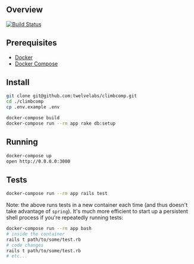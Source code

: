 ## Overview

[![Build Status](https://travis-ci.com/twelvelabs/climbcomp.svg)](https://travis-ci.com/twelvelabs/climbcomp)

## Prerequisites

- [Docker](https://docs.docker.com/install/)
- [Docker Compose](https://docs.docker.com/compose/install/)

## Install

```bash
git clone git@github.com:twelvelabs/climbcomp.git
cd ./climbcomp
cp .env.example .env

docker-compose build
docker-compose run --rm app rake db:setup
```


## Running

```bash
docker-compose up
open http://0.0.0.0:3000
```


## Tests

```bash
docker-compose run --rm app rails test
```

Note: the above runs tests in a new container each time (and thus doesn't take advantage of `spring`). It's much more efficient to start up a persistent shell process if you're repeatedly running tests:

```bash
docker-compose run --rm app bash
# inside the container
rails t path/to/some/test.rb
# code changes
rails t path/to/some/test.rb
# etc...
```

